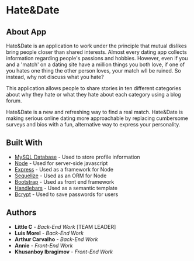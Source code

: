 # Hate&Date

## About App
Hate&Date is an application to work under the principle that mutual dislikes bring people closer than shared interests.
Almost every dating app collects information regarding people's passions and hobbies. However, even if you and a 'match' on a dating site have a million things you both love, if one of you hates one thing the other person loves, your match wll be ruined. So instead, why not discuss what you hate?

This application allows people to share stories in ten different categories about why they hate or what they hate about each category using a blog forum.

Hate&Date is a new and refreshing way to find a real match. Hate&Date is making serious online dating more approachable by replacing cumbersome surveys and bios with a fun, alternative way to express your personality.

## Built With

* [MySQL Database](https://www.mysql.com/) - Used to store profile information
* [Node](https://nodejs.org/en/) - Used for server-side javascript
* [Express](https://expressjs.com/) - Used as a framework for Node
* [Sequelize](http://docs.sequelizejs.com/) - Used as an ORM for Node
* [Bootstrap](https://getbootstrap.com/) - Used as front end framework
* [Handlebars](https://handlebarsjs.com/) - Used as a semantic template
* [Bcrypt](https://www.npmjs.com/package/bcrypt/) - Used to save passwords for users

## Authors

* **Little C** - *Back-End Work* [TEAM LEADER]
* **Luis Morel** - *Back-End Work*
* **Arthur Carvalho** - *Back-End Work*
* **Annie** - *Front-End Work*
* **Khusanboy Ibragimov** - *Front-End Work*
 

